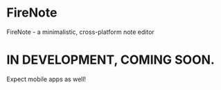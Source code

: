 # FireNote
FireNote - a minimalistic, cross-platform note editor

# IN DEVELOPMENT, COMING SOON.
Expect mobile apps as well!
